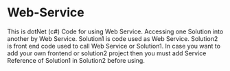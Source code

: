 # Web-Service
This is dotNet (c#) Code for using Web Service.  Accessing one Solution into another by Web Service. Solution1 is code used as Web Service. Solution2 is front end code used to call Web Service or Solution1. In case you want to add your own frontend or solution2 project then you must add Service Reference of Solution1 in Solution2 before using.
